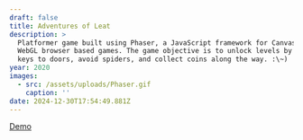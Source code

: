 ```yaml
---
draft: false
title: Adventures of Leat
description: >
  Platformer game built using Phaser, a JavaScript framework for Canvas and
  WebGL browser based games. The game objective is to unlock levels by getting
  keys to doors, avoid spiders, and collect coins along the way. :\~)
year: 2020
images:
  - src: /assets/uploads/Phaser.gif
    caption: ''
date: 2024-12-30T17:54:49.881Z
---
```


[Demo](https://janessatran.github.io/html5game/)
